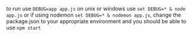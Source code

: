 to run use `DEBUG=app app.js` on unix or windows use `set DEBUG=* & node app.js` or if using nodemon `set DEBUG=* & nodemon app.js`, change the package.json to your appropriate environment and you should be able to use `npm start`